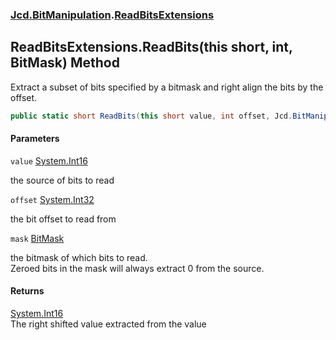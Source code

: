 ### [Jcd.BitManipulation](Jcd.BitManipulation.md 'Jcd.BitManipulation').[ReadBitsExtensions](Jcd.BitManipulation.ReadBitsExtensions.md 'Jcd.BitManipulation.ReadBitsExtensions')

## ReadBitsExtensions.ReadBits(this short, int, BitMask) Method

Extract a subset of bits specified by a bitmask and right align the bits by the offset.

```csharp
public static short ReadBits(this short value, int offset, Jcd.BitManipulation.BitMask mask);
```

#### Parameters

<a name='Jcd.BitManipulation.ReadBitsExtensions.ReadBits(thisshort,int,Jcd.BitManipulation.BitMask).value'></a>

`value` [System.Int16](https://docs.microsoft.com/en-us/dotnet/api/System.Int16 'System.Int16')

the source of bits to read

<a name='Jcd.BitManipulation.ReadBitsExtensions.ReadBits(thisshort,int,Jcd.BitManipulation.BitMask).offset'></a>

`offset` [System.Int32](https://docs.microsoft.com/en-us/dotnet/api/System.Int32 'System.Int32')

the bit offset to read from

<a name='Jcd.BitManipulation.ReadBitsExtensions.ReadBits(thisshort,int,Jcd.BitManipulation.BitMask).mask'></a>

`mask` [BitMask](Jcd.BitManipulation.BitMask.md 'Jcd.BitManipulation.BitMask')

the bitmask of which bits to read.  
Zeroed bits in the mask will always extract 0 from the source.

#### Returns

[System.Int16](https://docs.microsoft.com/en-us/dotnet/api/System.Int16 'System.Int16')  
The right shifted value extracted from the value